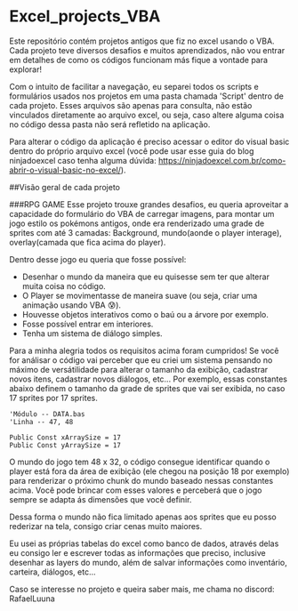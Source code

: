# Excel_projects_VBA

Este repositório contém projetos antigos que fiz no excel usando o VBA. Cada projeto teve diversos desafios e muitos aprendizados, não vou entrar em detalhes de como os códigos funcionam más fique a vontade para explorar!

Com o intuito de facilitar a navegação, eu separei todos os scripts e formulários usados nos projetos em uma pasta chamada 'Script' dentro de cada projeto. Esses arquivos são apenas para consulta, não estão vinculados diretamente ao arquivo excel, ou seja, caso altere alguma coisa no código dessa pasta não será refletido na aplicação.

Para alterar o código da aplicação é preciso acessar o editor do visual basic dentro do próprio arquivo excel (você pode usar esse guia do blog ninjadoexcel caso tenha alguma dúvida: https://ninjadoexcel.com.br/como-abrir-o-visual-basic-no-excel/).


##Visão geral de cada projeto

###RPG GAME
Esse projeto trouxe grandes desafios, eu queria aproveitar a capacidade do formulário do VBA de carregar imagens, para montar um jogo estilo os pokémons antigos, onde era renderizado uma grade de sprites com até 3 camadas: Background, mundo(aonde o player interage), overlay(camada que fica acima do player). 

Dentro desse jogo eu queria que fosse possível: 
* Desenhar o mundo da maneira que eu quisesse sem ter que alterar muita coisa no código.
* O Player se movimentasse de maneira suave (ou seja, criar uma animação usando VBA :cold_sweat:).
* Houvesse objetos interativos como o baú ou a árvore por exemplo.
* Fosse possível entrar em interiores.
* Tenha um sistema de diálogo simples.

Para a minha alegria todos os requisitos acima foram cumpridos! Se você for análisar o código vai perceber que eu criei um sistema pensando no máximo de versátilidade para alterar o tamanho da exibição, cadastrar novos itens, cadastrar novos diálogos, etc... Por exemplo, essas constantes abaixo definem o tamanho da grade de sprites que vai ser exibida, no caso 17 sprites por 17 sprites.

```
'Módulo -- DATA.bas
'Linha -- 47, 48

Public Const xArraySize = 17
Public Const yArraySize = 17

```

O mundo do jogo tem 48 x 32, o código consegue identificar quando o player está fora da área de exibição (ele chegou na posição 18 por exemplo) para renderizar o próximo chunk do mundo baseado nessas constantes acima. Você pode brincar com esses valores e perceberá que o jogo sempre se adapta ás dimensões que você definir.

Dessa forma o mundo não fica limitado apenas aos sprites que eu posso rederizar na tela, consigo criar cenas muito maiores.

Eu usei as próprias tabelas do excel como banco de dados, através delas eu consigo ler e escrever todas as informações que preciso, inclusive desenhar as layers do mundo, além de salvar informações como inventário, carteira, diálogos, etc...

Caso se interesse no projeto e queira saber mais, me chama no discord: RafaelLuuna



